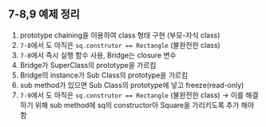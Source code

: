 ## 7-8,9 예제 정리


1. prototype chaining을 이용하여 class 형태 구현 (부모-자식 class)
2. `7-8`에서 도 아직은 `sq.construtor == Rectangle` (불완전한 class)
3. `7-8`에서 즉시 실행 함수 사용, Bridge는 closure 변수
4. Bridge가 SuperClass의 prototype을 가르킴
5. Bridge의 instance가 Sub Class의 prototype을 가르킴
6. sub method가 있으면 Sub Class의 prototype에 넣고 freeze(read-only)
7. `7-9`에서 도 아직은 `sq.construtor == Rectangle` (불완전한 class)
      &rarr; 이를 해결하기 위해 sub method에 sq의 constructor아 Square을 가리키도록 추가 해야함



